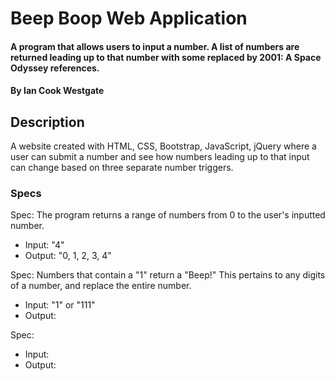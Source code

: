# Beep Boop Web Application

#### A program that allows users to input a number. A list of numbers are returned leading up to that number with some replaced by 2001: A Space Odyssey references.

#### By **Ian Cook Westgate**

## Description

A website created with HTML, CSS, Bootstrap, JavaScript, jQuery where a user can submit a number and see how numbers leading up to that input can change based on three separate number triggers.

### Specs
Spec: The program returns a range of numbers from 0 to the user's inputted number.
  - Input: "4"
  - Output: "0, 1, 2, 3, 4"

Spec: Numbers that contain a "1" return a "Beep!" This pertains to any digits of a number, and replace the entire number.
  - Input: "1" or "111"
  - Output:

Spec:
  - Input:
  - Output:
